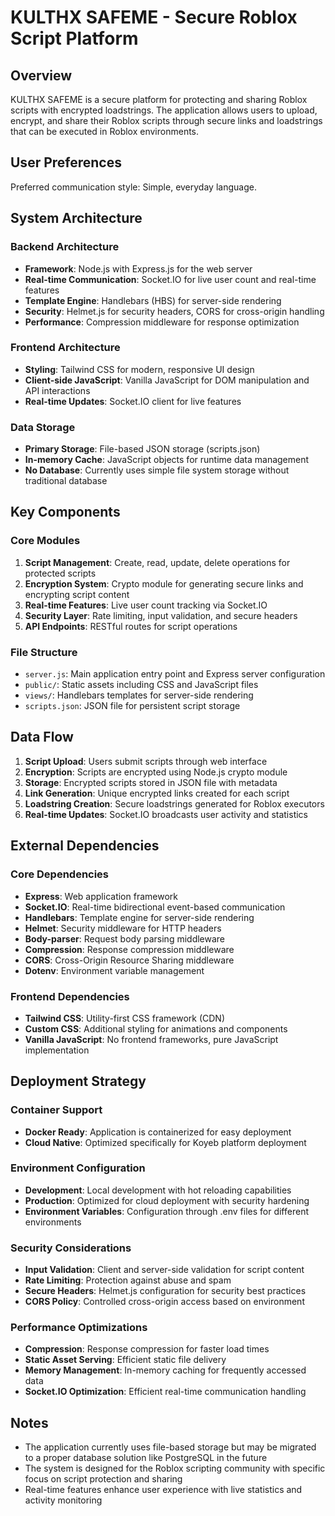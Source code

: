# KULTHX SAFEME - Secure Roblox Script Platform

## Overview

KULTHX SAFEME is a secure platform for protecting and sharing Roblox scripts with encrypted loadstrings. The application allows users to upload, encrypt, and share their Roblox scripts through secure links and loadstrings that can be executed in Roblox environments.

## User Preferences

Preferred communication style: Simple, everyday language.

## System Architecture

### Backend Architecture
- **Framework**: Node.js with Express.js for the web server
- **Real-time Communication**: Socket.IO for live user count and real-time features
- **Template Engine**: Handlebars (HBS) for server-side rendering
- **Security**: Helmet.js for security headers, CORS for cross-origin handling
- **Performance**: Compression middleware for response optimization

### Frontend Architecture
- **Styling**: Tailwind CSS for modern, responsive UI design
- **Client-side JavaScript**: Vanilla JavaScript for DOM manipulation and API interactions
- **Real-time Updates**: Socket.IO client for live features

### Data Storage
- **Primary Storage**: File-based JSON storage (scripts.json)
- **In-memory Cache**: JavaScript objects for runtime data management
- **No Database**: Currently uses simple file system storage without traditional database

## Key Components

### Core Modules
1. **Script Management**: Create, read, update, delete operations for protected scripts
2. **Encryption System**: Crypto module for generating secure links and encrypting script content
3. **Real-time Features**: Live user count tracking via Socket.IO
4. **Security Layer**: Rate limiting, input validation, and secure headers
5. **API Endpoints**: RESTful routes for script operations

### File Structure
- `server.js`: Main application entry point and Express server configuration
- `public/`: Static assets including CSS and JavaScript files
- `views/`: Handlebars templates for server-side rendering
- `scripts.json`: JSON file for persistent script storage

## Data Flow

1. **Script Upload**: Users submit scripts through web interface
2. **Encryption**: Scripts are encrypted using Node.js crypto module
3. **Storage**: Encrypted scripts stored in JSON file with metadata
4. **Link Generation**: Unique encrypted links created for each script
5. **Loadstring Creation**: Secure loadstrings generated for Roblox executors
6. **Real-time Updates**: Socket.IO broadcasts user activity and statistics

## External Dependencies

### Core Dependencies
- **Express**: Web application framework
- **Socket.IO**: Real-time bidirectional event-based communication
- **Handlebars**: Template engine for server-side rendering
- **Helmet**: Security middleware for HTTP headers
- **Body-parser**: Request body parsing middleware
- **Compression**: Response compression middleware
- **CORS**: Cross-Origin Resource Sharing middleware
- **Dotenv**: Environment variable management

### Frontend Dependencies
- **Tailwind CSS**: Utility-first CSS framework (CDN)
- **Custom CSS**: Additional styling for animations and components
- **Vanilla JavaScript**: No frontend frameworks, pure JavaScript implementation

## Deployment Strategy

### Container Support
- **Docker Ready**: Application is containerized for easy deployment
- **Cloud Native**: Optimized specifically for Koyeb platform deployment

### Environment Configuration
- **Development**: Local development with hot reloading capabilities
- **Production**: Optimized for cloud deployment with security hardening
- **Environment Variables**: Configuration through .env files for different environments

### Security Considerations
- **Input Validation**: Client and server-side validation for script content
- **Rate Limiting**: Protection against abuse and spam
- **Secure Headers**: Helmet.js configuration for security best practices
- **CORS Policy**: Controlled cross-origin access based on environment

### Performance Optimizations
- **Compression**: Response compression for faster load times
- **Static Asset Serving**: Efficient static file delivery
- **Memory Management**: In-memory caching for frequently accessed data
- **Socket.IO Optimization**: Efficient real-time communication handling

## Notes

- The application currently uses file-based storage but may be migrated to a proper database solution like PostgreSQL in the future
- The system is designed for the Roblox scripting community with specific focus on script protection and sharing
- Real-time features enhance user experience with live statistics and activity monitoring